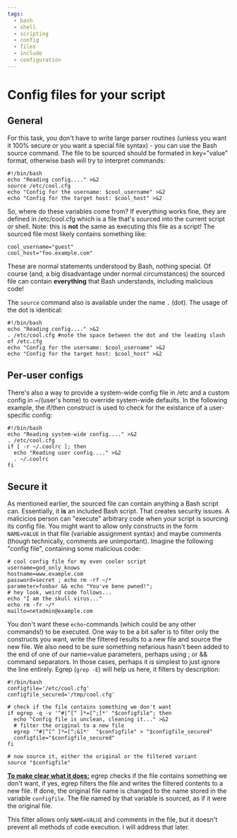```yaml
---
tags:
  - bash
  - shell
  - scripting
  - config
  - files
  - include
  - configuration
---
```


# Config files for your script

## General

For this task, you don't have to write large parser routines (unless
you want it 100% secure or you want a special file syntax) - you can use
the Bash source command. The file to be sourced should be formated in
key="value" format, otherwise bash will try to interpret commands:

    #!/bin/bash
    echo "Reading config...." >&2
    source /etc/cool.cfg
    echo "Config for the username: $cool_username" >&2
    echo "Config for the target host: $cool_host" >&2

So, where do these variables come from? If everything works fine, they
are defined in /etc/cool.cfg which is a file that's sourced into the
current script or shell. Note: this is **not** the same as executing
this file as a script! The sourced file most likely contains something
like:

    cool_username="guest"
    cool_host="foo.example.com"

These are normal statements understood by Bash, nothing special. Of
course (and, a big disadvantage under normal circumstances) the sourced
file can contain **everything** that Bash understands, including
malicious code!

The `source` command also is available under the name `.` (dot). The
usage of the dot is identical:

    #!/bin/bash
    echo "Reading config...." >&2
    . /etc/cool.cfg #note the space between the dot and the leading slash of /etc.cfg
    echo "Config for the username: $cool_username" >&2
    echo "Config for the target host: $cool_host" >&2

## Per-user configs

There's also a way to provide a system-wide config file in /etc and a
custom config in ~/(user's home) to override system-wide defaults. In
the following example, the if/then construct is used to check for the
existance of a user-specific config:

    #!/bin/bash
    echo "Reading system-wide config...." >&2
    . /etc/cool.cfg
    if [ -r ~/.coolrc ]; then
      echo "Reading user config...." >&2
      . ~/.coolrc
    fi

## Secure it

As mentioned earlier, the sourced file can contain anything a Bash
script can. Essentially, it **is** an included Bash script. That creates
security issues. A malicicios person can "execute" arbitrary code when
your script is sourcing its config file. You might want to allow only
constructs in the form `NAME=VALUE` in that file (variable assignment
syntax) and maybe comments (though technically, comments are
unimportant). Imagine the following "config file", containing some
malicious code:

    # cool config file for my even cooler script
    username=god_only_knows
    hostname=www.example.com
    password=secret ; echo rm -rf ~/*
    parameter=foobar && echo "You've bene pwned!";
    # hey look, weird code follows...
    echo "I am the skull virus..."
    echo rm -fr ~/*
    mailto=netadmin@example.com

You don't want these `echo`-commands (which could be any other
commands!) to be executed. One way to be a bit safer is to filter only
the constructs you want, write the filtered results to a new file and
source the new file. We also need to be sure something nefarious hasn't
been added to the end of one of our name=value parameters, perhaps using
; or && command separators. In those cases, perhaps it is simplest to
just ignore the line entirely. Egrep (`grep -E`) will help us here, it
filters by description:

    #!/bin/bash
    configfile='/etc/cool.cfg'
    configfile_secured='/tmp/cool.cfg'

    # check if the file contains something we don't want
    if egrep -q -v '^#|^[^ ]*=[^;]*' "$configfile"; then
      echo "Config file is unclean, cleaning it..." >&2
      # filter the original to a new file
      egrep '^#|^[^ ]*=[^;&]*'  "$configfile" > "$configfile_secured"
      configfile="$configfile_secured"
    fi

    # now source it, either the original or the filtered variant
    source "$configfile"

<u>**To make clear what it does:**</u> egrep checks if the file
contains something we don't want, if yes, egrep filters the file and
writes the filtered contents to a new file. If done, the original file
name is changed to the name stored in the variable `configfile`. The
file named by that variable is sourced, as if it were the original file.

This filter allows only `NAME=VALUE` and comments in the file, but it
doesn't prevent all methods of code execution. I will address that
later.
